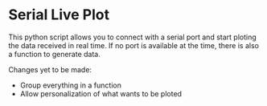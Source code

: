 # Serial Live Plot

This python script allows you to connect with a serial port and start ploting the data received in real time.
If no port is available at the time, there is also a function to generate data. 

Changes yet to be made:
* Group everything in a function
* Allow personalization of what wants to be ploted